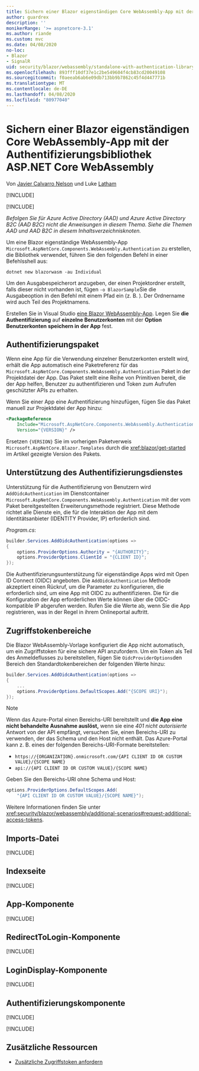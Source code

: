 ```yaml
---
title: Sichern einer Blazor eigenständigen Core WebAssembly-App mit der Authentifizierungsbibliothek ASP.NET Core WebAssembly
author: guardrex
description: ''
monikerRange: '>= aspnetcore-3.1'
ms.author: riande
ms.custom: mvc
ms.date: 04/08/2020
no-loc:
- Blazor
- SignalR
uid: security/blazor/webassembly/standalone-with-authentication-library
ms.openlocfilehash: 893fff10df37e1c2be549604f4cb83cd20049108
ms.sourcegitcommit: f0aeeab6ab6e09db713bb9b7862c45f4d447771b
ms.translationtype: MT
ms.contentlocale: de-DE
ms.lasthandoff: 04/08/2020
ms.locfileid: "80977040"
---
```

# <a name="secure-an-aspnet-core-opno-locblazor-webassembly-standalone-app-with-the-authentication-library"></a>Sichern einer Blazor eigenständigen Core WebAssembly-App mit der Authentifizierungsbibliothek ASP.NET Core WebAssembly

Von [Javier Calvarro Nelson](https://github.com/javiercn) und Luke [Latham](https://github.com/guardrex)

[!INCLUDE[](~/includes/blazorwasm-preview-notice.md)]

[!INCLUDE[](~/includes/blazorwasm-3.2-template-article-notice.md)]

*Befolgen Sie für Azure Active Directory (AAD) und Azure Active Directory B2C (AAD B2C) nicht die Anweisungen in diesem Thema. Siehe die Themen AAD und AAD B2C in diesem Inhaltsverzeichnisknoten.*

Um eine Blazor eigenständige WebAssembly-App `Microsoft.AspNetCore.Components.WebAssembly.Authentication` zu erstellen, die Bibliothek verwendet, führen Sie den folgenden Befehl in einer Befehlsshell aus:

```dotnetcli
dotnet new blazorwasm -au Individual
```

Um den Ausgabespeicherort anzugeben, der einen Projektordner erstellt, falls dieser nicht vorhanden ist, fügen `-o BlazorSample`Sie die Ausgabeoption in den Befehl mit einem Pfad ein (z. B. ). Der Ordnername wird auch Teil des Projektnamens.

Erstellen Sie in Visual Studio [eine Blazor WebAssembly-App](xref:blazor/get-started). Legen Sie **die Authentifizierung** auf **einzelne Benutzerkonten** mit der **Option Benutzerkonten speichern in der App** fest.

## <a name="authentication-package"></a>Authentifizierungspaket

Wenn eine App für die Verwendung einzelner Benutzerkonten erstellt wird, erhält die App automatisch eine Paketreferenz für das `Microsoft.AspNetCore.Components.WebAssembly.Authentication` Paket in der Projektdatei der App. Das Paket stellt eine Reihe von Primitiven bereit, die der App helfen, Benutzer zu authentifizieren und Token zum Aufrufen geschützter APIs zu erhalten.

Wenn Sie einer App eine Authentifizierung hinzufügen, fügen Sie das Paket manuell zur Projektdatei der App hinzu:

```xml
<PackageReference 
    Include="Microsoft.AspNetCore.Components.WebAssembly.Authentication" 
    Version="{VERSION}" />
```

Ersetzen `{VERSION}` Sie im vorherigen Paketverweis `Microsoft.AspNetCore.Blazor.Templates` durch die <xref:blazor/get-started> im Artikel gezeigte Version des Pakets.

## <a name="authentication-service-support"></a>Unterstützung des Authentifizierungsdienstes

Unterstützung für die Authentifizierung von Benutzern wird `AddOidcAuthentication` im Dienstcontainer `Microsoft.AspNetCore.Components.WebAssembly.Authentication` mit der vom Paket bereitgestellten Erweiterungsmethode registriert. Diese Methode richtet alle Dienste ein, die für die Interaktion der App mit dem Identitätsanbieter (IDENTITY Provider, IP) erforderlich sind.

*Program.cs*:

```csharp
builder.Services.AddOidcAuthentication(options =>
{
    options.ProviderOptions.Authority = "{AUTHORITY}";
    options.ProviderOptions.ClientId = "{CLIENT ID}";
});
```

Die Authentifizierungsunterstützung für eigenständige Apps wird mit Open ID Connect (OIDC) angeboten. Die `AddOidcAuthentication` Methode akzeptiert einen Rückruf, um die Parameter zu konfigurieren, die erforderlich sind, um eine App mit OIDC zu authentifizieren. Die für die Konfiguration der App erforderlichen Werte können über die OIDC-kompatible IP abgerufen werden. Rufen Sie die Werte ab, wenn Sie die App registrieren, was in der Regel in ihrem Onlineportal auftritt.

## <a name="access-token-scopes"></a>Zugriffstokenbereiche

Die Blazor WebAssembly-Vorlage konfiguriert die App nicht automatisch, um ein Zugriffstoken für eine sichere API anzufordern. Um ein Token als Teil des Anmeldeflusses zu bereitstellen, fügen Sie `OidcProviderOptions`den Bereich den Standardtokenbereichen der folgenden Werte hinzu:

```csharp
builder.Services.AddOidcAuthentication(options =>
{
    ...
    options.ProviderOptions.DefaultScopes.Add("{SCOPE URI}");
});
```

> [!NOTE]
> Wenn das Azure-Portal einen Bereichs-URI bereitstellt und **die App eine nicht behandelte Ausnahme auslöst,** wenn sie eine *401 nicht autorisierte* Antwort von der API empfängt, versuchen Sie, einen Bereichs-URI zu verwenden, der das Schema und den Host nicht enthält. Das Azure-Portal kann z. B. eines der folgenden Bereichs-URI-Formate bereitstellen:
>
> * `https://{ORGANIZATION}.onmicrosoft.com/{API CLIENT ID OR CUSTOM VALUE}/{SCOPE NAME}`
> * `api://{API CLIENT ID OR CUSTOM VALUE}/{SCOPE NAME}`
>
> Geben Sie den Bereichs-URI ohne Schema und Host:
>
> ```csharp
> options.ProviderOptions.DefaultScopes.Add(
>     "{API CLIENT ID OR CUSTOM VALUE}/{SCOPE NAME}");
> ```

Weitere Informationen finden Sie unter <xref:security/blazor/webassembly/additional-scenarios#request-additional-access-tokens>.

## <a name="imports-file"></a>Imports-Datei

[!INCLUDE[](~/includes/blazor-security/imports-file-standalone.md)]

## <a name="index-page"></a>Indexseite

[!INCLUDE[](~/includes/blazor-security/index-page-authentication.md)]

## <a name="app-component"></a>App-Komponente

[!INCLUDE[](~/includes/blazor-security/app-component.md)]

## <a name="redirecttologin-component"></a>RedirectToLogin-Komponente

[!INCLUDE[](~/includes/blazor-security/redirecttologin-component.md)]

## <a name="logindisplay-component"></a>LoginDisplay-Komponente

[!INCLUDE[](~/includes/blazor-security/logindisplay-component.md)]

## <a name="authentication-component"></a>Authentifizierungskomponente

[!INCLUDE[](~/includes/blazor-security/authentication-component.md)]

[!INCLUDE[](~/includes/blazor-security/troubleshoot.md)]

## <a name="additional-resources"></a>Zusätzliche Ressourcen

* [Zusätzliche Zugriffstoken anfordern](xref:security/blazor/webassembly/additional-scenarios#request-additional-access-tokens)
